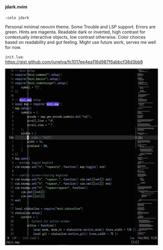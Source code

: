 #### jdark.nvim

`:colo jdark`

Personal minimal neovim theme. Some Trouble and LSP support. Errors are green. Hints are magenta. Readable dark or inverted, high contrast for contextually interactive objects, low contrast otherwise. Color choices based on readability and gut feeling. Might use future work, serves me well for now.

`init.lua`: https://gist.github.com/junelva/fc1017ee4ea116d987f6abbcf38d3bb8

![jdark screenshot](./jdark.png)

